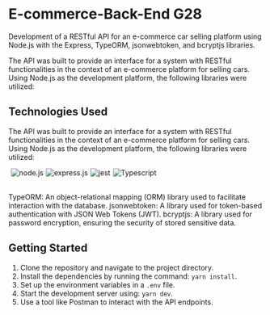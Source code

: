 # E-commerce-Back-End G28

Development of a RESTful API for an e-commerce car selling platform using Node.js with the Express, TypeORM, jsonwebtoken, and bcryptjs libraries.

The API was built to provide an interface for a system with RESTful functionalities in the context of an e-commerce platform for selling cars. Using Node.js as the development platform, the following libraries were utilized:

## Technologies Used

The API was built to provide an interface for a system with RESTful functionalities in the context of an e-commerce platform for selling cars. Using Node.js as the development platform, the following libraries were utilized:
<div style='display:flex; gap: 5px;'><br>
  
 <img align="center" alt="node.js" src="https://img.shields.io/badge/Node.js-43853D?style=for-the-badge&logo=node.js&logoColor=white">

 <img align="center" alt="express.js" src="https://img.shields.io/badge/Express.js-404D59?style=for-the-badge">

  <img align="center" alt="jest" src="https://img.shields.io/badge/Jest-323330?style=for-the-badge&logo=Jest&logoColor=white">

  <img align="center" alt="Typescript" src="https://img.shields.io/badge/TypeScript-007ACC?style=for-the-badge&logo=typescript&logoColor=white">

   
</div></br>

TypeORM: An object-relational mapping (ORM) library used to facilitate interaction with the database.
jsonwebtoken: A library used for token-based authentication with JSON Web Tokens (JWT).
bcryptjs: A library used for password encryption, ensuring the security of stored sensitive data.



## Getting Started
1. Clone the repository and navigate to the project directory.
2. Install the dependencies by running the command: `yarn install`.
3. Set up the environment variables in a `.env` file.
4. Start the development server using: `yarn dev`.
5. Use a tool like Postman to interact with the API endpoints.
